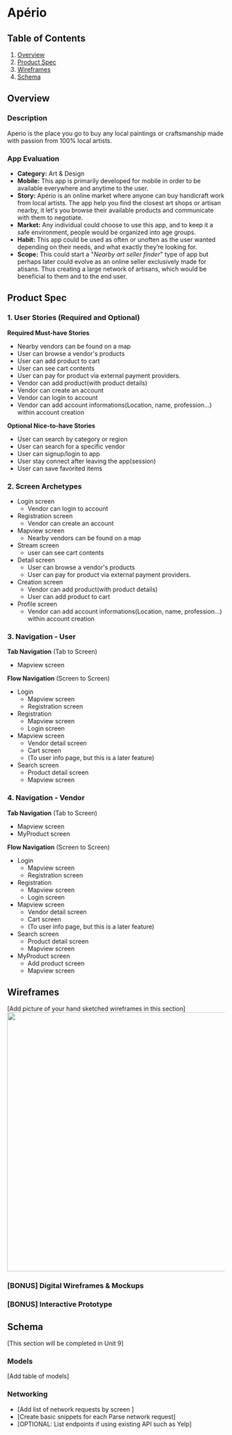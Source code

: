 # Ap&eacute;rio

## Table of Contents
1. [Overview](#Overview)
1. [Product Spec](#Product-Spec)
1. [Wireframes](#Wireframes)
2. [Schema](#Schema)

## Overview
### Description
Aperio is the place you go to buy any local paintings or craftsmanship made with passion from 100% local artists.

### App Evaluation

- **Category:** Art & Design
- **Mobile:** This app is primarily developed for mobile in order to be available everywhere and anytime to the user.
- **Story:** Apério is an online market where anyone can buy handicraft work from local artists. The app help you find the closest art shops or artisan nearby, it let's you browse their available products and communicate with them to negotiate. 
- **Market:** Any individual could choose to use this app, and to keep it a safe environment, people would be organized into age groups.
- **Habit:** This app could be used as often or unoften as the user wanted depending on their needs, and what exactly they’re looking for.
- **Scope:** This could start a "*Nearby art seller finder*" type of app but perhaps later could evolve as an online seller exclusively made for atisans. Thus creating a large network of artisans, which would be beneficial to them and to the end user.

## Product Spec

### 1. User Stories (Required and Optional)

**Required Must-have Stories**

* Nearby vendors can be found on a map
* User can browse a vendor's products
* User can add product to cart
* User can see cart contents
* User can pay for product via external payment providers.
* Vendor can add product(with product details)
* Vendor can create an account
* Vendor can login to account
* Vendor can add account informations(Location, name, profession...) within account creation

**Optional Nice-to-have Stories**

* User can search by category or region
* User can search for a specific vendor
* User can signup/login to app
* User stay connect after leaving the app(session)
* User can save favorited items


### 2. Screen Archetypes

* Login screen
   * Vendor can login to account
* Registration screen
   * Vendor can create an account
* Mapview screen
    * Nearby vendors can be found on a map
* Stream screen
   * user can see cart contents
* Detail screen
   * User can browse a vendor's products
   * User can pay for product via external payment providers.
* Creation screen
   * Vendor can add product(with product details)
   * User can add product to cart
* Profile screen
   * Vendor can add account informations(Location, name, profession...) within account creation 


### 3. Navigation - User

**Tab Navigation** (Tab to Screen)

* Mapview screen

**Flow Navigation** (Screen to Screen)

* Login
   * Mapview screen
   * Registration screen
* Registration
   * Mapview screen
   * Login screen
* Mapview screen
   * Vendor detail screen
   * Cart screen
   * (To user info page, but this is a later feature)
* Search screen
    * Product detail screen
    * Mapview screen

### 4. Navigation - Vendor

**Tab Navigation** (Tab to Screen)

* Mapview screen
* MyProduct screen

**Flow Navigation** (Screen to Screen)

* Login
   * Mapview screen
   * Registration screen
* Registration
   * Mapview screen
   * Login screen
* Mapview screen
   * Vendor detail screen
   * Cart screen
   * (To user info page, but this is a later feature)
* Search screen
    * Product detail screen
    * Mapview screen
* MyProduct screen
    * Add product screen
    * Mapview screen


## Wireframes
[Add picture of your hand sketched wireframes in this section]
<img src="YOUR_WIREFRAME_IMAGE_URL" width=600>

### [BONUS] Digital Wireframes & Mockups

### [BONUS] Interactive Prototype

## Schema 
[This section will be completed in Unit 9]
### Models
[Add table of models]
### Networking
- [Add list of network requests by screen ]
- [Create basic snippets for each Parse network request]
- [OPTIONAL: List endpoints if using existing API such as Yelp]
